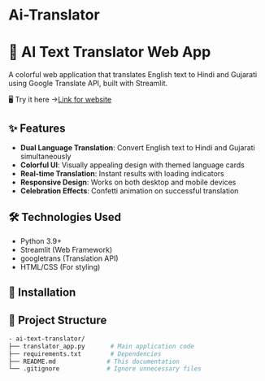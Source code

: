 # Ai-Translator

# 🌈 AI Text Translator Web App

A colorful web application that translates English text to Hindi and Gujarati using Google Translate API, built with Streamlit.

🖥 Try it here →[Link for website](https://ai-translator-ndmjszmgnygvqeaax8qcxb.streamlit.app/)

## ✨ Features

- **Dual Language Translation**: Convert English text to Hindi and Gujarati simultaneously
- **Colorful UI**: Visually appealing design with themed language cards
- **Real-time Translation**: Instant results with loading indicators
- **Responsive Design**: Works on both desktop and mobile devices
- **Celebration Effects**: Confetti animation on successful translation

## 🛠️ Technologies Used

- Python 3.9+
- Streamlit (Web Framework)
- googletrans (Translation API)
- HTML/CSS (For styling)

## 🚀 Installation

## 📂 Project Structure
```bash
- ai-text-translator/  
├── translator_app.py       # Main application code  
├── requirements.txt        # Dependencies  
├── README.md              # This documentation  
└── .gitignore             # Ignore unnecessary files  
